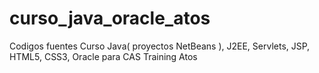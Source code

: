 # curso_java_oracle_atos
Codigos fuentes Curso Java( proyectos NetBeans ), J2EE, Servlets, JSP, HTML5, CSS3, Oracle para CAS Training Atos
